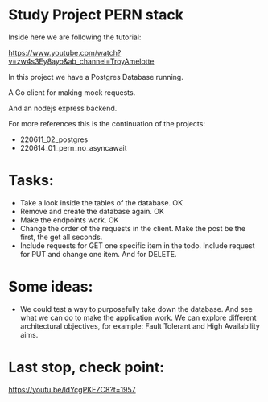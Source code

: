 # Study Project PERN stack

Inside here we are following the tutorial:

https://www.youtube.com/watch?v=zw4s3Ey8ayo&ab_channel=TroyAmelotte


In this project we have a Postgres Database running.

A Go client for making mock requests.

And an nodejs express backend.

For more references this is the continuation of the projects:
- 220611_02_postgres
- 220614_01_pern_no_asyncawait 


# Tasks:
- Take a look inside the tables of the database. OK 
- Remove and create the database again. OK
- Make the endpoints work. OK
- Change the order of the requests in the client.
    Make the post be the first, the get all seconds.
- Include requests for GET one specific item in the todo.
    Include request for PUT and change one item.
    And for DELETE.




# Some ideas:
- We could test a way to purposefully take down the database.
And see what we can do to make the application work.
We can explore different architectural objectives, for example:
Fault Tolerant and High Availability aims.



# Last stop, check point:
https://youtu.be/ldYcgPKEZC8?t=1957
